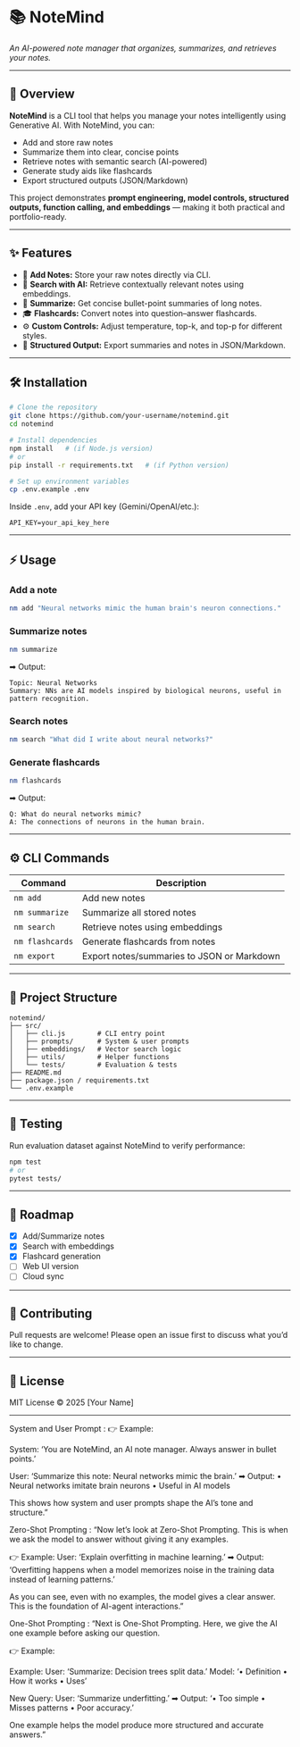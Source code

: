 # 📚 NoteMind

*An AI-powered note manager that organizes, summarizes, and retrieves your notes.*

---

## 🚀 Overview

**NoteMind** is a CLI tool that helps you manage your notes intelligently using Generative AI.
With NoteMind, you can:

* Add and store raw notes
* Summarize them into clear, concise points
* Retrieve notes with semantic search (AI-powered)
* Generate study aids like flashcards
* Export structured outputs (JSON/Markdown)

This project demonstrates **prompt engineering, model controls, structured outputs, function calling, and embeddings** — making it both practical and portfolio-ready.

---

## ✨ Features

* 📝 **Add Notes:** Store your raw notes directly via CLI.
* 🔎 **Search with AI:** Retrieve contextually relevant notes using embeddings.
* 📑 **Summarize:** Get concise bullet-point summaries of long notes.
* 🎓 **Flashcards:** Convert notes into question–answer flashcards.
* ⚙ **Custom Controls:** Adjust temperature, top-k, and top-p for different styles.
* 📂 **Structured Output:** Export summaries and notes in JSON/Markdown.

---

## 🛠️ Installation

```bash
# Clone the repository
git clone https://github.com/your-username/notemind.git
cd notemind

# Install dependencies
npm install   # (if Node.js version)
# or
pip install -r requirements.txt   # (if Python version)

# Set up environment variables
cp .env.example .env
```

Inside `.env`, add your API key (Gemini/OpenAI/etc.):

```
API_KEY=your_api_key_here
```

---

## ⚡ Usage

### Add a note

```bash
nm add "Neural networks mimic the human brain's neuron connections."
```

### Summarize notes

```bash
nm summarize
```

➡ Output:

```
Topic: Neural Networks
Summary: NNs are AI models inspired by biological neurons, useful in pattern recognition.
```

### Search notes

```bash
nm search "What did I write about neural networks?"
```

### Generate flashcards

```bash
nm flashcards
```

➡ Output:

```
Q: What do neural networks mimic?  
A: The connections of neurons in the human brain.
```

---

## ⚙️ CLI Commands

| Command         | Description                                |
| --------------- | ------------------------------------------ |
| `nm add`        | Add new notes                              |
| `nm summarize`  | Summarize all stored notes                 |
| `nm search`     | Retrieve notes using embeddings            |
| `nm flashcards` | Generate flashcards from notes             |
| `nm export`     | Export notes/summaries to JSON or Markdown |

---

## 📂 Project Structure

```
notemind/
├── src/
│   ├── cli.js        # CLI entry point
│   ├── prompts/      # System & user prompts
│   ├── embeddings/   # Vector search logic
│   ├── utils/        # Helper functions
│   └── tests/        # Evaluation & tests
├── README.md
├── package.json / requirements.txt
└── .env.example
```

---

## 🧪 Testing

Run evaluation dataset against NoteMind to verify performance:

```bash
npm test
# or
pytest tests/
```

---

## 📖 Roadmap

* [x] Add/Summarize notes
* [x] Search with embeddings
* [x] Flashcard generation
* [ ] Web UI version
* [ ] Cloud sync

---

## 🤝 Contributing

Pull requests are welcome! Please open an issue first to discuss what you’d like to change.

---

## 📜 License

MIT License © 2025 \[Your Name]

---
System and User Prompt :
        👉 Example:

System: ‘You are NoteMind, an AI note manager. Always answer in bullet points.’

User: ‘Summarize this note: Neural networks mimic the brain.’
➡ Output:
• Neural networks imitate brain neurons
• Useful in AI models

This shows how system and user prompts shape the AI’s tone and structure.”



Zero-Shot Prompting :
“Now let’s look at Zero-Shot Prompting.
This is when we ask the model to answer without giving it any examples.

👉 Example:
User: ‘Explain overfitting in machine learning.’
➡ Output: ‘Overfitting happens when a model memorizes noise in the training data instead of learning patterns.’

As you can see, even with no examples, the model gives a clear answer. This is the foundation of AI-agent interactions.”


One-Shot Prompting :
        “Next is One-Shot Prompting.
Here, we give the AI one example before asking our question.

👉 Example:

Example:
User: ‘Summarize: Decision trees split data.’
Model: ‘• Definition • How it works • Uses’

New Query:
User: ‘Summarize underfitting.’
➡ Output: ‘• Too simple • Misses patterns • Poor accuracy.’

One example helps the model produce more structured and accurate answers.”